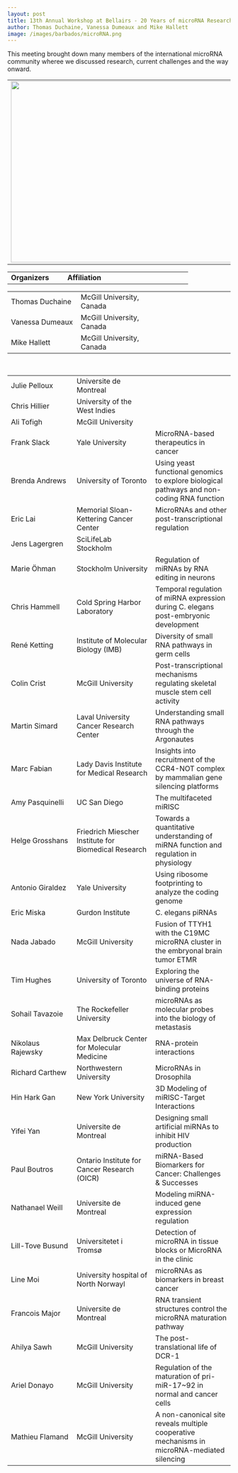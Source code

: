 ```yaml
---
layout: post
title: 13th Annual Workshop at Bellairs - 20 Years of microRNA Research
author: Thomas Duchaine, Vanessa Dumeaux and Mike Hallett
image: /images/barbados/microRNA.png
---
```


This meeting brought down many members of the international microRNA community wheree we discussed research, current challenges and the way onward.

<table width="90%"><tbody><tr><td>
<center><img src="/images/barbados/2014-group-picture.png" border="0" height="408" width="614"></center>
</td></tr></tbody></table>

<table class="highlight" width="90%"><tbody> 
<tr><td width="25%"><b>Organizers</td><td width="30%"><b>Affiliation</td><td width="25%"><b></td></tr> 
</tbody></table> 

 
<table width="90%" > 
<tbody> 
<tr><td width="25%">Thomas Duchaine</td><td width="30%">McGill University, Canada</td><td width="25%"></td></tr> 
<tr><td width="25%">Vanessa Dumeaux</td><td width="30%">McGill University, Canada</td><td width="25%"></td></tr> 
<tr><td width="25%">Mike Hallett</td><td width="30%">McGill University, Canada</td><td width="25%"></td></tr> 
</tbody></table> 

 
<br> 
 
 <table width="90%" > 
<tbody> 
<tr><td width="25%">Julie Pelloux</td><td width="30%">Universite de Montreal</td><td width="30%"></td></tr>
<tr><td width="25%">Chris Hillier</td><td width="30%">University of the West Indies</td><td width="30%"></td></tr>
<tr><td width="25%">Ali Tofigh</td><td width="30%">McGill University</td><td width="30%"></td></tr>
<tr><td width="25%">Frank Slack</td><td width="30%">Yale University</td><td width="30%">MicroRNA-based therapeutics in cancer</td></tr>
<tr><td width="25%">Brenda Andrews</td><td width="30%">University of Toronto</td><td width="30%">Using yeast functional genomics to explore biological pathways and non-coding RNA function</td></tr>
<tr><td width="25%">Eric Lai</td><td width="30%">Memorial Sloan-Kettering Cancer Center</td><td width="30%">MicroRNAs and other post-transcriptional regulation</td></tr>
<tr><td width="25%">Jens Lagergren</td><td width="30%">SciLifeLab Stockholm</td><td width="30%"></td></tr>
<tr><td width="25%">Marie &Ouml;hman</td><td width="30%">Stockholm University</td><td width="30%">Regulation of miRNAs by RNA editing in neurons</td></tr>
<tr><td width="25%">Chris Hammell</td><td width="30%">Cold Spring Harbor Laboratory</td><td width="30%">Temporal regulation of miRNA expression during C. elegans post-embryonic development</td></tr>
<tr><td width="25%">Ren&eacute Ketting</td><td width="30%">Institute of Molecular Biology (IMB)</td><td width="30%">Diversity of small RNA pathways in germ cells</td></tr>
<tr><td width="25%">Colin Crist</td><td width="30%">McGill University</td><td width="30%">Post-transcriptional mechanisms regulating skeletal muscle stem cell activity</td></tr>
<tr><td width="25%">Martin Simard</td><td width="30%">Laval University Cancer Research Center</td><td width="30%">Understanding small RNA pathways through the Argonautes</td></tr>
<tr><td width="25%">Marc Fabian</td><td width="30%">Lady Davis Institute for Medical Research</td><td width="30%">Insights into recruitment of the CCR4-NOT complex by mammalian gene silencing platforms</td></tr>
<tr><td width="25%">Amy Pasquinelli</td><td width="30%">UC San Diego</td><td width="30%">The multifaceted miRISC</td></tr>
<tr><td width="25%">Helge Grosshans</td><td width="30%">Friedrich Miescher Institute for Biomedical Research</td><td width="30%">Towards a quantitative understanding of miRNA function and regulation in physiology</td></tr>
<tr><td width="25%">Antonio Giraldez</td><td width="30%">Yale University</td><td width="30%">Using ribosome footprinting to analyze the coding genome</td></tr>
<tr><td width="25%">Eric Miska</td><td width="30%">Gurdon Institute</td><td width="30%">C. elegans piRNAs</td></tr>
<tr><td width="25%">Nada Jabado</td><td width="30%">McGill University</td><td width="30%">Fusion of TTYH1 with the C19MC microRNA cluster in the embryonal brain tumor ETMR</td></tr>
<tr><td width="25%">Tim Hughes</td><td width="30%">University of Toronto</td><td width="30%">Exploring the universe of RNA-binding proteins</td></tr>
<tr><td width="25%">Sohail Tavazoie</td><td width="30%">The Rockefeller University</td><td width="30%">microRNAs as molecular probes into the biology of metastasis</td></tr>
<tr><td width="25%">Nikolaus Rajewsky</td><td width="30%">Max Delbruck Center for Molecular Medicine</td><td width="30%">RNA-protein interactions</td></tr>
<tr><td width="25%">Richard Carthew</td><td width="30%">Northwestern University</td><td width="30%">MicroRNAs in Drosophila</td></tr>
<tr><td width="25%">Hin Hark Gan</td><td width="30%">New York University</td><td width="30%">3D Modeling of miRISC-Target Interactions</td></tr>
<tr><td width="25%">Yifei Yan</td><td width="30%">Universite de Montreal</td><td width="30%">Designing small artificial miRNAs to inhibit HIV production</td></tr>
<tr><td width="25%">Paul Boutros</td><td width="30%">Ontario Institute for Cancer Research (OICR)</td><td width="30%">miRNA-Based Biomarkers for Cancer: Challenges & Successes</td></tr>
<tr><td width="25%">Nathanael Weill</td><td width="30%">Universite de Montreal</td><td width="30%">Modeling miRNA-induced gene expression regulation</td></tr>
<tr><td width="25%">Lill-Tove Busund</td><td width="30%">Universitetet i Troms&oslash;</td><td width="30%">Detection of microRNA in tissue blocks or MicroRNA in the clinic</td></tr>
<tr><td width="25%">Line Moi</td><td width="30%">University hospital of North Norwayl</td><td width="30%">microRNAs as biomarkers in breast cancer</td></tr>
<tr><td width="25%">Francois Major</td><td width="30%">Universite de Montreal</td><td width="30%">RNA transient structures control the microRNA maturation pathway</td></tr>
<tr><td width="25%">Ahilya Sawh</td><td width="30%">McGill University</td><td width="30%">The post-translational life of DCR-1</td></tr>
<tr><td width="25%">Ariel Donayo</td><td width="30%">McGill University</td><td width="30%">Regulation of the maturation of pri-miR-17~92 in normal and cancer cells</td></tr>
<tr><td width="25%">Mathieu Flamand</td><td width="30%">McGill University</td><td width="30%">A non-canonical site reveals multiple cooperative mechanisms in microRNA-mediated silencing</td></tr>

</tbody></table> 

 
